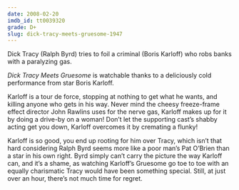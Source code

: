 ```yaml
---
date: 2008-02-20
imdb_id: tt0039320
grade: D+
slug: dick-tracy-meets-gruesome-1947
---
```


Dick Tracy (Ralph Byrd) tries to foil a criminal (Boris Karloff) who robs banks with a paralyzing gas.

_Dick Tracy Meets Gruesome_ is watchable thanks to a deliciously cold performance from star Boris Karloff.

Karloff is a tour de force, stopping at nothing to get what he wants, and killing anyone who gets in his way. Never mind the cheesy freeze-frame effect director John Rawlins uses for the nerve gas, Karloff makes up for it by doing a drive-by on a woman! Don’t let the supporting cast’s shabby acting get you down, Karloff overcomes it by cremating a flunky!

Karloff is so good, you end up rooting for him over Tracy, which isn’t that hard considering Ralph Byrd seems more like a poor man’s Pat O’Brien than a star in his own right. Byrd simply can’t carry the picture the way Karloff can, and it’s a shame, as watching Karloff’s Gruesome go toe to toe with an equally charismatic Tracy would have been something special. Still, at just over an hour, there’s not much time for regret.
